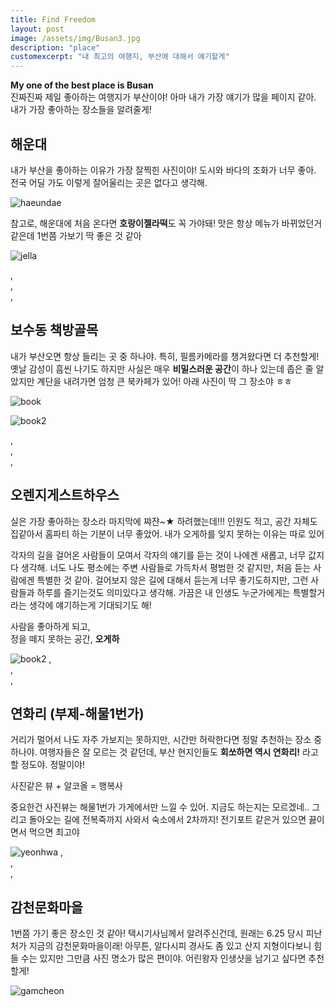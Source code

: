 ```yaml
---
title: Find Freedom
layout: post
image: /assets/img/Busan3.jpg
description: "place"
customexcerpt: "내 최고의 여행지, 부산에 대해서 얘기할게"
---
```


**My one of the best place is Busan**   
진짜진짜 제일 좋아하는 여행지가 부산이야! 아마 내가 가장 얘기가 많을 페이지 같아.
내가 가장 좋아하는 장소들을 알려줄게!

## 해운대
내가 부산을 좋아하는 이유가 가장 잘찍힌 사진이야! 도시와 바다의 조화가 너무 좋아.
전국 어딜 가도 이렇게 잘어울리는 곳은 없다고 생각해.   

![haeundae](/assets/img/Haeundae.jpg)
   
참고로, 해운대에 처음 온다면 **호랑이젤라떡**도 꼭 가야돼!
맛은 항상 메뉴가 바뀌었던거 같은데 1번쯤 가보기 딱 좋은 것 같아   

![jella](/assets/img/Jella.jpg)  
  
,   
,   
,   
## 보수동 책방골목
내가 부산오면 항상 들리는 곳 중 하나야. 특히, 필름카메라를 챙겨왔다면 더 추천할게!
옛날 감성이 흠씬 나기도 하지만 사실은 매우 **비밀스러운 공간**이 하나 있는데 좁은 줄 알았지만 계단을 내려가면 엄청 큰 북카페가 있어!
아래 사진이 딱 그 장소야 ㅎㅎ   

![book](/assets/img/Book.jpg)

![book2](/assets/img/Book2.jpg)

,   
,   
,   
## 오렌지게스트하우스
실은 가장 좋아하는 장소라 마지막에 쨔쟌~★ 하려했는데!!!
인원도 적고, 공간 자체도 집같아서 홈파티 하는 기분이 너무 좋았어. 내가 오게하를 잊지 못하는 이유는 따로 있어   

   각자의 길을 걸어온 사람들이 모여서 각자의 얘기를 듣는 것이 나에겐 새롭고, 너무 값지다 생각해.
너도 나도 평소에는 주변 사람들로 가득차서 평범한 것 같지만, 처음 듣는 사람에겐 특별한 것 같아.
걸어보지 않은 길에 대해서 듣는게 너무 좋기도하지만, 그런 사람들과 하루를 즐기는것도 의미있다고 생각해.
가끔은 내 인생도 누군가에게는 특별할거라는 생각에 얘기하는게 기대되기도 해!   
   
사람을 좋아하게 되고,   
정을 떼지 못하는 공간, **오게하**
   

![book2](/assets/img/Orange.jpg)
,   
,   
,  
## 연화리 (부제-해물1번가)
거리가 멀어서 나도 자주 가보지는 못하지만, 시간만 허락한다면 정말 추천하는 장소 중 하나야.
여행자들은 잘 모르는 것 같던데, 부산 현지인들도 **회쏘하면 역시 연화리!** 라고 할 정도야.
정말이야!   

   사진같은 뷰 + 알코올 = 행복사   
   
   중요한건 사진뷰는 해물1번가 가게에서만 느낄 수 있어. 지금도 하는지는 모르겠네..
그리고 돌아오는 길에 전복죽까지 사와서 숙소에서 2차까지! 전기포트 같은거 있으면 끓이면서 먹으면 최고야

![yeonhwa](/assets/img/Yeonhwa.jpg)
,   
,   
,   
## 감천문화마을
1번쯤 가기 좋은 장소인 것 같아! 택시기사님께서 알려주신건데, 원래는 6.25 당시 피난처가 지금의 감천문화마을이래!
아무튼, 알다시피 경사도 좀 있고 산지 지형이다보니 힘들 수는 있지만 그만큼 사진 명소가 많은 편이야.
어린왕자 인생샷을 남기고 싶다면 추천할게!

![gamcheon](/assets/img/Gamcheon.jpg)
